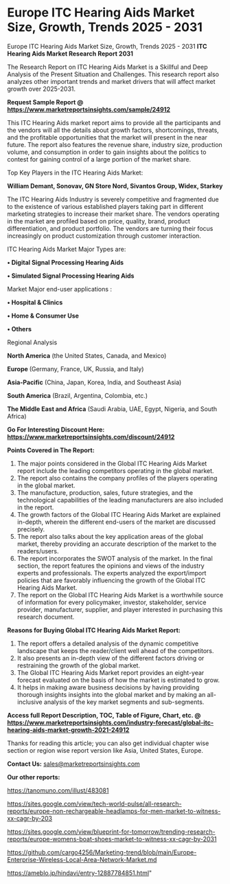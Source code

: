 # Europe ITC Hearing Aids Market Size, Growth, Trends 2025 - 2031
Europe ITC Hearing Aids Market Size, Growth, Trends 2025 - 2031
<strong>ITC Hearing Aids Market Research Report 2031</strong>

The Research Report on ITC Hearing Aids Market is a Skillful and Deep Analysis of the Present Situation and Challenges. This research report also analyzes other important trends and market drivers that will affect market growth over 2025-2031.

<strong>Request Sample Report @ <a href=https://www.marketreportsinsights.com/sample/24912>https://www.marketreportsinsights.com/sample/24912</a></strong>

This ITC Hearing Aids market report aims to provide all the participants and the vendors will all the details about growth factors, shortcomings, threats, and the profitable opportunities that the market will present in the near future. The report also features the revenue share, industry size, production volume, and consumption in order to gain insights about the politics to contest for gaining control of a large portion of the market share.

Top Key Players in the ITC Hearing Aids Market:

<strong>William Demant, Sonovav, GN Store Nord, Sivantos Group, Widex, Starkey</strong>

The ITC Hearing Aids Industry is severely competitive and fragmented due to the existence of various established players taking part in different marketing strategies to increase their market share. The vendors operating in the market are profiled based on price, quality, brand, product differentiation, and product portfolio. The vendors are turning their focus increasingly on product customization through customer interaction.

ITC Hearing Aids Market Major Types are:

<strong>• Digital Signal Processing Hearing Aids

• Simulated Signal Processing Hearing Aids</strong>

Market Major end-user applications :

<strong>• Hospital & Clinics

• Home & Consumer Use

• Others</strong>

Regional Analysis

</u><strong><b>North America</b></strong> (the United States, Canada, and Mexico)

<strong><b>Europe </b></strong>(Germany, France, UK, Russia, and Italy)

<strong><b>Asia-Pacific</b></strong> (China, Japan, Korea, India, and Southeast Asia)

<strong><b>South America</b></strong> (Brazil, Argentina, Colombia, etc.)

<strong><b>The Middle East and Africa</b></strong> (Saudi Arabia, UAE, Egypt, Nigeria, and South Africa)

<strong>Go For Interesting Discount Here: <a href=https://www.marketreportsinsights.com/discount/24912>https://www.marketreportsinsights.com/discount/24912</a></strong>

<strong>Points Covered in The Report:</strong>
<ol>
  <li>The major points considered in the Global ITC Hearing Aids Market report include the leading competitors operating in the global market.</li>
  <li>The report also contains the company profiles of the players operating in the global market.</li>
  <li>The manufacture, production, sales, future strategies, and the technological capabilities of the leading manufacturers are also included in the report.</li>
  <li>The growth factors of the Global ITC Hearing Aids Market are explained in-depth, wherein the different end-users of the market are discussed precisely.</li>
  <li>The report also talks about the key application areas of the global market, thereby providing an accurate description of the market to the readers/users.</li>
  <li>The report incorporates the SWOT analysis of the market. In the final section, the report features the opinions and views of the industry experts and professionals. The experts analyzed the export/import policies that are favorably influencing the growth of the Global ITC Hearing Aids Market.</li>
  <li>The report on the Global ITC Hearing Aids Market is a worthwhile source of information for every policymaker, investor, stakeholder, service provider, manufacturer, supplier, and player interested in purchasing this research document.</li>
</ol>
<strong>Reasons for Buying Global ITC Hearing Aids Market Report:</strong>

<ol>
  <li>The report offers a detailed analysis of the dynamic competitive landscape that keeps the reader/client well ahead of the competitors.</li>
  <li>It also presents an in-depth view of the different factors driving or restraining the growth of the global market.</li>
  <li>The Global ITC Hearing Aids Market report provides an eight-year forecast evaluated on the basis of how the market is estimated to grow.</li>
  <li>It helps in making aware business decisions by having providing thorough insights insights into the global market and by making an all-inclusive analysis of the key market segments and sub-segments.</li>
</ol>
<strong>Access full Report Description, TOC, Table of Figure, Chart, etc. @ <a href=https://www.marketreportsinsights.com/industry-forecast/global-itc-hearing-aids-market-growth-2021-24912>https://www.marketreportsinsights.com/industry-forecast/global-itc-hearing-aids-market-growth-2021-24912</a></strong>


Thanks for reading this article; you can also get individual chapter wise section or region wise report version like Asia, United States, Europe.

<strong>Contact Us:</strong>
sales@marketreportsinsights.com

<strong>Our other reports:</strong>

<a href=https://tanomuno.com/illust/483081>https://tanomuno.com/illust/483081</a>

<a href=https://sites.google.com/view/tech-world-pulse/all-research-reports/europe-non-rechargeable-headlamps-for-men-market-to-witness-xx-cagr-by-203>https://sites.google.com/view/tech-world-pulse/all-research-reports/europe-non-rechargeable-headlamps-for-men-market-to-witness-xx-cagr-by-203</a>

<a href=https://sites.google.com/view/blueprint-for-tomorrow/trending-research-reports/europe-womens-boat-shoes-market-to-witness-xx-cagr-by-2031>https://sites.google.com/view/blueprint-for-tomorrow/trending-research-reports/europe-womens-boat-shoes-market-to-witness-xx-cagr-by-2031</a>

<a href=https://github.com/cargo4256/Marketing-trend/blob/main/Europe-Enterprise-Wireless-Local-Area-Network-Market.md>https://github.com/cargo4256/Marketing-trend/blob/main/Europe-Enterprise-Wireless-Local-Area-Network-Market.md</a>

<a href=https://ameblo.jp/hindavi/entry-12887784851.html>https://ameblo.jp/hindavi/entry-12887784851.html</a>"
